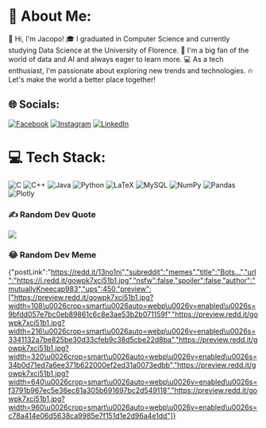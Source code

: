 # 💫 About Me:
👋 Hi, I'm Jacopo! 🎓 I graduated in Computer Science and currently studying Data Science at the University of Florence. 🤖 I'm a big fan of the world of data and AI and always eager to learn more. 💻 As a tech enthusiast, I'm passionate about exploring new trends and technologies. 🔥 Let's make the world a better place together!


## 🌐 Socials:
[![Facebook](https://img.shields.io/badge/Facebook-%231877F2.svg?logo=Facebook&logoColor=white)](https://facebook.com/manetti.jacopo) [![Instagram](https://img.shields.io/badge/Instagram-%23E4405F.svg?logo=Instagram&logoColor=white)](https://instagram.com/jacopo_manetti) [![LinkedIn](https://img.shields.io/badge/LinkedIn-%230077B5.svg?logo=linkedin&logoColor=white)](https://linkedin.com/in/jacopomanetti) 

# 💻 Tech Stack:
![C](https://img.shields.io/badge/c-%2300599C.svg?style=flat&logo=c&logoColor=white) ![C++](https://img.shields.io/badge/c++-%2300599C.svg?style=flat&logo=c%2B%2B&logoColor=white) ![Java](https://img.shields.io/badge/java-%23ED8B00.svg?style=flat&logo=java&logoColor=white) ![Python](https://img.shields.io/badge/python-3670A0?style=flat&logo=python&logoColor=ffdd54) ![LaTeX](https://img.shields.io/badge/latex-%23008080.svg?style=flat&logo=latex&logoColor=white) ![MySQL](https://img.shields.io/badge/mysql-%2300f.svg?style=flat&logo=mysql&logoColor=white) ![NumPy](https://img.shields.io/badge/numpy-%23013243.svg?style=flat&logo=numpy&logoColor=white) ![Pandas](https://img.shields.io/badge/pandas-%23150458.svg?style=flat&logo=pandas&logoColor=white) ![Plotly](https://img.shields.io/badge/Plotly-%233F4F75.svg?style=flat&logo=plotly&logoColor=white)


### ✍️ Random Dev Quote
![](https://quotes-github-readme.vercel.app/api?type=horizontal&theme=radical)


### 😂 Random Dev Meme
{"postLink":"https://redd.it/13no1nj","subreddit":"memes","title":"Bots...","url":"https://i.redd.it/gowpk7xci51b1.jpg","nsfw":false,"spoiler":false,"author":"mutuallyKneecap983","ups":450,"preview":["https://preview.redd.it/gowpk7xci51b1.jpg?width=108\u0026crop=smart\u0026auto=webp\u0026v=enabled\u0026s=9bfdd057e7bc0eb89861c6c8e3ae53b2b071159f","https://preview.redd.it/gowpk7xci51b1.jpg?width=216\u0026crop=smart\u0026auto=webp\u0026v=enabled\u0026s=3341132a7be825be30d33cfeb9c38d5cbe22d8ba","https://preview.redd.it/gowpk7xci51b1.jpg?width=320\u0026crop=smart\u0026auto=webp\u0026v=enabled\u0026s=34b0d71ed7a6ee371b622000ef2ed31a0073edbb","https://preview.redd.it/gowpk7xci51b1.jpg?width=640\u0026crop=smart\u0026auto=webp\u0026v=enabled\u0026s=f3791b967ec5e36ec81a305b691697bc2d549118","https://preview.redd.it/gowpk7xci51b1.jpg?width=960\u0026crop=smart\u0026auto=webp\u0026v=enabled\u0026s=c78a414e06d5638ca9985e7f151d1e2d96a4e1dd"]}

